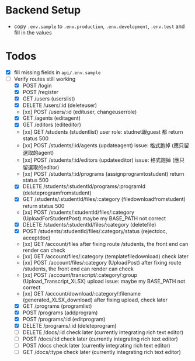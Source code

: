 # Backend Setup
- copy `.env.sample` to `.env.production`, `.env.development`, `.env.test` and fill in the values

# Todos
- [x] fill missing fields in `api/.env.sample`
- [ ] Verify routes still working
  - [x] POST   /login
  - [x] POST   /register
  - [x] GET    /users                                      (userslist)
  - [x] DELETE /users/:id                                  (deleteuser)
  - [xx] POST   /users/:id                                  (edituser, changeuserrole)
  - [x] GET    /agents                                     (editagent)
  - [x] GET    /editors                                    (editeditor)
  - [xx] GET    /students                                   (studentlist) user role: studnet跟guest 都 return status 500
  - [xx] POST   /students/:id/agents                        (updateagent) issue: 格式跑掉 (應只留選取的agent)
  - [xx] POST   /students/:id/editors                       (updateeditor) issue: 格式跑掉 (應只留選取的editor)
  - [xx] POST   /students/:id/programs                      (assignprogramtostudent) return status 500
  - [x] DELETE /students/:studentId/programs/:programId    (deleteprogramfromstudent)
  - [x] GET    /students/:studentId/files/:category        (filedownloadfromstudent) return status 500
  - [xx] POST   /students/:studentId/files/:category        (UploadForStudentPost)  maybe my BASE_PATH not correct
  - [x] DELETE /students/:studentId/files/:category        (deletefile)
  - [x] POST   /students/:studentId/files/:category/status (rejectdoc, acceptdoc)
  - [xx] GET    /account/files after fixing route /students, the front end can render can check
  - [xx] GET    /account/files/:category                    (templatefiledownload) check later
  - [xx] POST   /account/files/:category                    (UploadPost) after fixing route /students, the front end can render can check
  - [xx] POST   /account/transcript/:category/:group        (Upload_Transcript_XLSX) upload issue: maybe my BASE_PATH not correct
  - [xx] GET    /account/download/:category/:filename       (generated_XLSX_download) after fixing upload, check later
  - [x] GET    /programs                                   (programlist)
  - [x] POST   /programs                                   (addprogram)
  - [x] POST   /programs/:id                               (editprogram)
  - [x] DELETE /programs/:id                               (deleteprogram)
  - [ ] DELETE /docs/:id    check later (currently integrating rich text editor)
  - [ ] POST   /docs/:id    check later (currently integrating rich text editor)
  - [ ] POST   /docs        check later (currently integrating rich text editor)
  - [ ] GET    /docs/:type  check later (currently integrating rich text editor)
